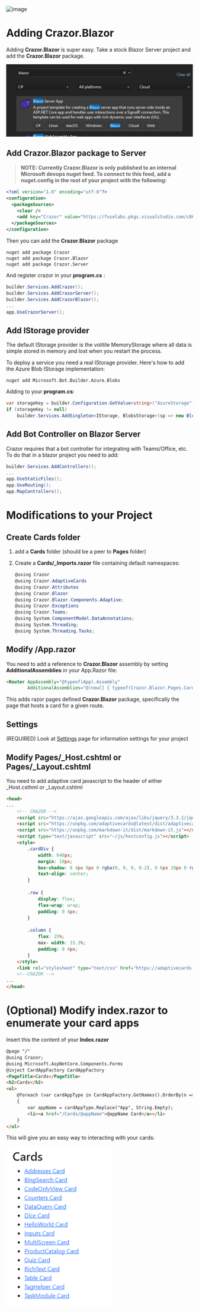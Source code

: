 

![image](https://user-images.githubusercontent.com/17789481/197238565-e3f895d0-6def-4d41-aba2-721d5432b1ef.png)

# Adding Crazor.Blazor 

Adding **Crazor.Blazor** is super easy.  Take a stock Blazor Server project and add the **Crazor.Blazor** package.

![image-20230106113527616](assets/image-20230106113527616.png)

## Add Crazor.Blazor package to Server

>  **NOTE: Currently Crazor.Blazor is only published to an internal Microsoft devops nuget feed.  To connect to this feed, add a nuget.config in the root of your project with the following:**

```xml
<?xml version="1.0" encoding="utf-8"?>
<configuration>
  <packageSources>
    <clear />
    <add key="Crazor" value="https://fuselabs.pkgs.visualstudio.com/c861868a-1061-43d1-8232-ed9ab373867c/_packaging/Crazor/nuget/v3/index.json" />
  </packageSources>
</configuration>
```

Then you can add the **Crazor.Blazor** package

```shell
nuget add package Crazor
nuget add package Crazor.Blazor
nuget add package Crazor.Server
```

And register crazor in your **program.cs** :

```c#
builder.Services.AddCrazor();
builder.Services.AddCrazorServer();
builder.Services.AddCrazorBlazor();
...
app.UseCrazorServer();
```



## Add IStorage provider

The default IStorage provider is the volitile MemoryStorage where all data is simple stored in memory and lost when you restart the process. 

To deploy a service you need a real IStorage provider. Here's how to add the Azure Blob IStorage implementation:

```shell
nuget add Microsoft.Bot.Builder.Azure.Blobs
```

Adding to your **program.cs**:

```C#
var storageKey = builder.Configuration.GetValue<string>("AzureStorage");
if (storageKey != null)
	builder.Services.AddSingleton<IStorage, BlobsStorage>(sp => new BlobsStorage(storageKey, "mybot"));
```



## Add Bot Controller on Blazor Server

Crazor requires that a bot controller for integrating with Teams/Office, etc. To do that in a blazor project you need to add:

```C#
builder.Services.AddControllers();
...
app.UseStaticFiles();
app.UseRouting();
app.MapControllers();
```



# Modifications to your Project

## Create Cards folder

1. add a **Cards** folder (should be a peer to **Pages** folder)

2. Create a **Cards/_Imports.razor** file containing default namespaces:

   ```C#
   @using Crazor
   @using Crazor.AdaptiveCards
   @using Crazor.Attributes
   @using Crazor.Blazor
   @using Crazor.Blazor.Components.Adaptive;
   @using Crazor.Exceptions
   @using Crazor.Teams;
   @using System.ComponentModel.DataAnnotations;
   @using System.Threading;
   @using System.Threading.Tasks;
   ```

## Modify /App.razor 

You need to add a reference to **Crazor.Blazor** assembly by setting **AdditionalAssemblies** in your App.Razor file:

```html
<Router AppAssembly="@typeof(App).Assembly" 
        AdditionalAssemblies="@(new[] { typeof(Crazor.Blazor.Pages.Cards).Assembly})">
```

This adds razor pages defined **Crazor.Blazor** package, specifically the page that hosts a card for a given route.

## Settings

(REQUIRED) Look at [Settings](../Settings.md) page for information settings for your project 

## Modify Pages/_Host.cshtml or Pages/_Layout.cshtml
You need to add adaptive card javascript to the header of either _Host.csthml or _Layout.cshtml

```html
<head>
...
    <!-- CRAZOR -->
    <script src="https://ajax.googleapis.com/ajax/libs/jquery/3.3.1/jquery.min.js"></script>
    <script src="https://unpkg.com/adaptivecards@latest/dist/adaptivecards.min.js"></script>
    <script src="https://unpkg.com/markdown-it/dist/markdown-it.js"></script>
    <script type="text/javascript" src="~/js/hostconfig.js"></script>
    <style>
        .cardDiv {
            width: 640px;
            margin: 10px;
            box-shadow: 0 4px 8px 0 rgba(0, 0, 0, 0.2), 0 6px 20px 0 rgba(0, 0, 0, 0.19);/
            text-align: center;
        }

        .row {
            display: flex;
            flex-wrap: wrap;
            padding: 0 4px;
        }

        .column {
            flex: 25%;
            max- width: 33.3%;
            padding: 0 4px;
        }
    </style>
    <link rel="stylesheet" type="text/css" href="https://adaptivecards.io/node_modules/adaptivecards-designer/dist/containers/teams-container-light.css">
    <!--CRAZOR -->
...
</head>
```

# (Optional) Modify index.razor to enumerate your card apps

Insert this the content of your **Index.razor**

```html
@page "/"
@using Crazor;
@using Microsoft.AspNetCore.Components.Forms
@inject CardAppFactory CardAppFactory
<PageTitle>Cards</PageTitle>
<h2>Cards</h2>
<ul>
    @foreach (var cardAppType in CardAppFactory.GetNames().OrderBy(n => n))
    {
        var appName = cardAppType.Replace("App", String.Empty);
        <li><a href="/Cards/@appName">@appName Card</a></li>
    }
</ul>

```

This will give you an easy way to interacting with your cards:

![image-20221104003206930](../assets/image-20221104003206930.png)
